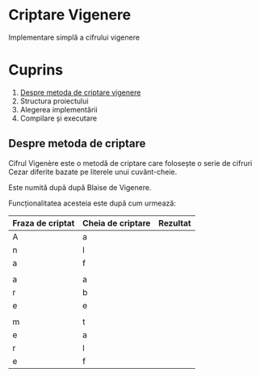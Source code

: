 # Criptare Vigenere

Implementare simplă a cifrului vigenere

# Cuprins

1. [Despre metoda de criptare vigenere](#despre-metoda-de-criptare)
2. Structura proiectului
3. Alegerea implementării
4. Compilare și executare

## Despre metoda de criptare

Cifrul Vigenère este o metodă de criptare care folosește o serie de cifruri Cezar diferite bazate pe literele unui cuvânt-cheie.

Este numită după după Blaise de Vigenere.

Funcționalitatea acesteia este după cum urmează:

|Fraza de criptat|Cheia de criptare|Rezultat|
|---|---|---|
|A|a|   |
|n|l|   |
|a|f|   |
| | |   |
|a|a|   |
|r|b|   |
|e|e|   |
| | |   |
|m|t|   |
|e|a|   |
|r|l|   |
|e|f|   |
